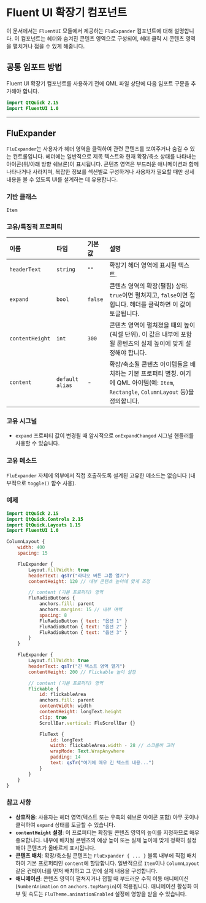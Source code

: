 # Fluent UI 확장기 컴포넌트

이 문서에서는 `FluentUI` 모듈에서 제공하는 `FluExpander` 컴포넌트에 대해 설명합니다. 이 컴포넌트는 헤더와 숨겨진 콘텐츠 영역으로 구성되어, 헤더 클릭 시 콘텐츠 영역을 펼치거나 접을 수 있게 해줍니다.

## 공통 임포트 방법

Fluent UI 확장기 컴포넌트를 사용하기 전에 QML 파일 상단에 다음 임포트 구문을 추가해야 합니다.

```qml
import QtQuick 2.15
import FluentUI 1.0
```

---

## FluExpander

`FluExpander`는 사용자가 헤더 영역을 클릭하여 관련 콘텐츠를 보여주거나 숨길 수 있는 컨트롤입니다. 헤더에는 일반적으로 제목 텍스트와 현재 확장/축소 상태를 나타내는 아이콘(위/아래 방향 쉐브론)이 표시됩니다. 콘텐츠 영역은 부드러운 애니메이션과 함께 나타나거나 사라지며, 복잡한 정보를 섹션별로 구성하거나 사용자가 필요할 때만 상세 내용을 볼 수 있도록 UI를 설계하는 데 유용합니다.

### 기반 클래스

`Item`

### 고유/특징적 프로퍼티

| 이름            | 타입        | 기본값 | 설명                                                                                                     |
| :-------------- | :---------- | :----- | :------------------------------------------------------------------------------------------------------- |
| `headerText`    | `string`    | `""`   | 확장기 헤더 영역에 표시될 텍스트.                                                                           |
| `expand`        | `bool`      | `false`| 콘텐츠 영역의 확장(펼침) 상태. `true`이면 펼쳐지고, `false`이면 접힙니다. 헤더를 클릭하면 이 값이 토글됩니다.       |
| `contentHeight` | `int`       | `300`  | 콘텐츠 영역이 펼쳐졌을 때의 높이 (픽셀 단위). 이 값은 내부에 포함될 콘텐츠의 실제 높이에 맞게 설정해야 합니다. |
| `content`       | `default alias` | -      | 확장/축소될 콘텐츠 아이템들을 배치하는 기본 프로퍼티 별칭. 여기에 QML 아이템(예: `Item`, `Rectangle`, `ColumnLayout` 등)을 정의합니다. | 

### 고유 시그널

*   `expand` 프로퍼티 값이 변경될 때 암시적으로 `onExpandChanged` 시그널 핸들러를 사용할 수 있습니다.

### 고유 메소드

`FluExpander` 자체에 외부에서 직접 호출하도록 설계된 고유한 메소드는 없습니다 (내부적으로 `toggle()` 함수 사용).

### 예제

```qml
import QtQuick 2.15
import QtQuick.Controls 2.15
import QtQuick.Layouts 1.15
import FluentUI 1.0

ColumnLayout {
    width: 400
    spacing: 15

    FluExpander {
        Layout.fillWidth: true
        headerText: qsTr("라디오 버튼 그룹 열기")
        contentHeight: 120 // 내부 콘텐츠 높이에 맞게 조정

        // content (기본 프로퍼티) 영역
        FluRadioButtons {
            anchors.fill: parent
            anchors.margins: 15 // 내부 여백
            spacing: 8
            FluRadioButton { text: "옵션 1" }
            FluRadioButton { text: "옵션 2" }
            FluRadioButton { text: "옵션 3" }
        }
    }

    FluExpander {
        Layout.fillWidth: true
        headerText: qsTr("긴 텍스트 영역 열기")
        contentHeight: 200 // Flickable 높이 설정

        // content (기본 프로퍼티) 영역
        Flickable {
            id: flickableArea
            anchors.fill: parent
            contentWidth: width
            contentHeight: longText.height
            clip: true
            ScrollBar.vertical: FluScrollBar {}

            FluText {
                id: longText
                width: flickableArea.width - 28 // 스크롤바 고려
                wrapMode: Text.WrapAnywhere
                padding: 14
                text: qsTr("여기에 매우 긴 텍스트 내용...") 
            }
        }
    }
}
```

### 참고 사항

*   **상호작용**: 사용자는 헤더 영역(텍스트 또는 우측의 쉐브론 아이콘 포함) 아무 곳이나 클릭하여 `expand` 상태를 토글할 수 있습니다.
*   **`contentHeight` 설정**: 이 프로퍼티는 확장될 콘텐츠 영역의 높이를 지정하므로 매우 중요합니다. 내부에 배치될 콘텐츠의 예상 높이 또는 실제 높이에 맞게 정확히 설정해야 콘텐츠가 올바르게 표시됩니다.
*   **콘텐츠 배치**: 확장/축소될 콘텐츠는 `FluExpander { ... }` 블록 내부에 직접 배치하여 기본 프로퍼티인 `content`에 할당합니다. 일반적으로 `Item`이나 `ColumnLayout` 같은 컨테이너를 먼저 배치하고 그 안에 실제 내용을 구성합니다.
*   **애니메이션**: 콘텐츠 영역이 펼쳐지거나 접힐 때 부드러운 수직 이동 애니메이션(`NumberAnimation` on `anchors.topMargin`)이 적용됩니다. 애니메이션 활성화 여부 및 속도는 `FluTheme.animationEnabled` 설정에 영향을 받을 수 있습니다. 